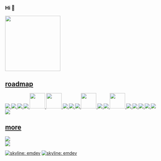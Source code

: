 ### Hi 👋

<!--
<img src="https://media.giphy.com/media/hvRJCLFzcasrR4ia7z/giphy.gif" width="25px">
-->

<div>
  <a href="https://github.com/jokeCloud">
  <img height="180em" src="https://github-readme-stats.vercel.app/api/top-langs/?username=jokeCloud&layout=compact&langs_count=7&theme=github_dark"/>
</div>

## roadmap
<p align="left">
  <img src="https://icongr.am/devicon/javascript-original.svg?size=50&color=currentColor" />
  <img src="https://icongr.am/devicon/vuejs-original-wordmark.svg?size=50&color=currentColor" />
  <img src="https://icongr.am/devicon/python-original.svg?size=50&color=currentColor" />  
  <img src="https://icongr.am/devicon/django-original.svg?size=50&color=currentColor" />
  <img src="https://cdn.jsdelivr.net/gh/devicons/devicon/icons/flask/flask-original.svg" width="50" height="50"/>
  <img src="https://cdn.jsdelivr.net/gh/devicons/devicon/icons/linux/fast-api-original.svg"            width="50" height="50"/>
  <img src="https://icongr.am/devicon/docker-original-wordmark.svg?size=50&color=currentColor" />
  <img src="https://icongr.am/devicon/amazonwebservices-original.svg?size=50&color=currentColor"/>  
  <img src="https://icongr.am/devicon/heroku-original-wordmark.svg?size=50&color=currentColor" />
  <img src="https://cdn.jsdelivr.net/gh/devicons/devicon/icons/linux/linux-original.svg"            width="50" height="50"/>
  <img src="https://icongr.am/devicon/html5-original-wordmark.svg?size=50&color=currentColor" />
  <img src="https://icongr.am/devicon/css3-original-wordmark.svg?size=50&color=currentColor" />  
  <img src="https://cdn.jsdelivr.net/gh/devicons/devicon/icons/bootstrap/bootstrap-original.svg"    width="50" height="50"/>
  <img src="https://icongr.am/devicon/nginx-original.svg?size=50&color=currentColor" />  
  <img src="https://icongr.am/devicon/postgresql-original-wordmark.svg?size=50&color=currentColor" />
  <img src="https://icongr.am/devicon/mongodb-original-wordmark.svg?size=50&color=currentColor" />  
  <img src="https://icongr.am/devicon/debian-original-wordmark.svg?size=50&color=currentColor" /> 
  
  
  <img src="https://icongr.am/devicon/c-original.svg?size=50&color=currentColor" />
  <img src="https://icongr.am/devicon/gimp-original-wordmark.svg?size=50&color=currentColor" />  
</p>
  
  ## more 
<div> 
  <a href="https://www.youtube.com/user/Computerphile/videos" target="_blank"><img src="https://img.shields.io/badge/computerphile-323232?style=for-the-badge&logo=youtube&logoColor=black" target="_blank"></a>
</div>
<div> 
  <a href="https://www.youtube.com/watch?v=FFftmWSzgmk" target="_blank"><img src="https://img.shields.io/badge/numberphile-323232?style=for-the-badge&logo=youtube&logoColor=black" target="_blank"></a>
</div>


[![skyline: emdev](https://img.shields.io/badge/matrix-000000?style=for-the-badge&logo=Matrix&logoColor=white&link=https://skyline.github.com/jokecloud/2022/)](https://skyline.github.com/jokecloud/2022/)
[![skyline: emdev](https://img.shields.io/badge/city-000000?style=for-the-badge&logo=c&logoColor=white&link=https://honzaap.github.io/GithubCity/?name=jokeCloud&year=2022)](https://honzaap.github.io/GithubCity/?name=jokeCloud&year=2022)
